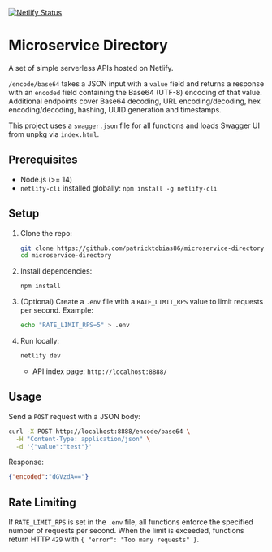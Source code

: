 [![Netlify Status](https://api.netlify.com/api/v1/badges/e63407ac-f5f2-4d43-b67b-9a33518dbafc/deploy-status)](https://app.netlify.com/projects/microservice-directory/deploys)

# Microservice Directory

A set of simple serverless APIs hosted on Netlify.

`/encode/base64` takes a JSON input with a `value` field and returns a response with an `encoded` field containing the Base64 (UTF-8) encoding of that value.
Additional endpoints cover Base64 decoding, URL encoding/decoding, hex encoding/decoding, hashing, UUID generation and timestamps.

This project uses a `swagger.json` file for all functions and loads Swagger UI from unpkg via `index.html`.

## Prerequisites

- Node.js (>= 14)
- `netlify-cli` installed globally: `npm install -g netlify-cli`

## Setup

1. Clone the repo:
   ```bash
   git clone https://github.com/patricktobias86/microservice-directory.git
   cd microservice-directory
   ```

2. Install dependencies:
   ```bash
   npm install
   ```

3. (Optional) Create a `.env` file with a `RATE_LIMIT_RPS` value to limit
   requests per second. Example:
   ```bash
   echo "RATE_LIMIT_RPS=5" > .env
   ```

4. Run locally:
   ```bash
   netlify dev
   ```
   - API index page: `http://localhost:8888/`

## Usage

Send a `POST` request with a JSON body:
```bash
curl -X POST http://localhost:8888/encode/base64 \
  -H "Content-Type: application/json" \
  -d '{"value":"test"}'
```

Response:
```json
{"encoded":"dGVzdA=="}
```

## Rate Limiting

If `RATE_LIMIT_RPS` is set in the `.env` file, all functions enforce the
specified number of requests per second. When the limit is exceeded, functions
return HTTP `429` with `{ "error": "Too many requests" }`.

